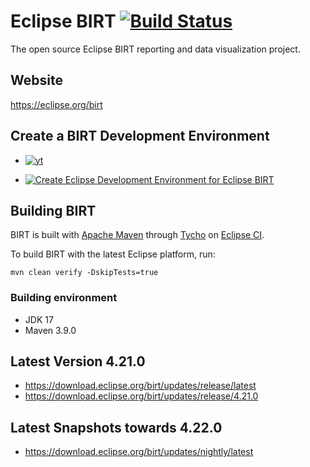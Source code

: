 # Eclipse BIRT [![Build Status](https://github.com/eclipse-birt/birt/workflows/CI/badge.svg)](https://github.com/eclipse-birt/birt/actions)
The open source Eclipse BIRT reporting and data visualization project. 

## Website
https://eclipse.org/birt  

## Create a BIRT Development Environment
* [![yt](https://user-images.githubusercontent.com/180969/143874274-9221c016-846b-4e60-8e06-7f90cb72fc8f.png)](https://www.youtube.com/watch?v=FqfrG2I0AIw)

* [![Create Eclipse Development Environment for Eclipse BIRT](https://download.eclipse.org/oomph/www/setups/svg/birt.svg)](https://www.eclipse.org/setups/installer/?url=https://raw.githubusercontent.com/eclipse/birt/master/build/org.eclipse.birt.releng/BIRTConfiguration.setup&show=true "Click to open Eclipse-Installer Auto Launch or drag into your running installer")

## Building BIRT
BIRT is built with [Apache Maven](http://maven.apache.org) through [Tycho](https://github.com/eclipse/tycho) on [Eclipse CI](https://ci.eclipse.org/birt).

To build BIRT with the latest Eclipse platform, run:

    mvn clean verify -DskipTests=true
    
### Building environment
* JDK 17
* Maven 3.9.0

## Latest Version 4.21.0
* https://download.eclipse.org/birt/updates/release/latest
* https://download.eclipse.org/birt/updates/release/4.21.0

## Latest Snapshots towards 4.22.0
* https://download.eclipse.org/birt/updates/nightly/latest

